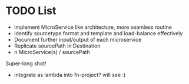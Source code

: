 # TODO List
- implement MicroService like architecture, more seamless routine
- identify sourcetype format and template and load-balance effectively
- Document further input/output of each microservice
- Replicate sourcePath in Destination
- n MicroService(s) / sourcePath

Super-long shot!
- integrate as lambda into fn-project? will see :)
